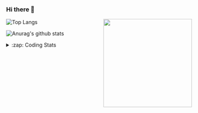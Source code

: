 ### Hi there 👋

<!--
**tao8687/tao8687** is a ✨ _special_ ✨ repository because its `README.md` (this file) appears on your GitHub profile.

Here are some ideas to get you started:

- 🔭 I’m currently working on ...
- 🌱 I’m currently learning ...
- 👯 I’m looking to collaborate on ...
- 🤔 I’m looking for help with ...
- 💬 Ask me about ...
- 📫 How to reach me: ...
- 😄 Pronouns: ...
- ⚡ Fun fact: ...
-->

<img align='right' src="https://media.giphy.com/media/M9gbBd9nbDrOTu1Mqx/giphy.gif" width="240">

  
![Top Langs](https://github-readme-stats.vercel.app/api/top-langs/?username=tao8687&layout=compact&title_color=23238E&text_color=A67D3D)

![Anurag's github stats](https://github-readme-stats.vercel.app/api?username=tao8687&show_icons=true&&text_color=A67D3D&title_color=23238E&show_icons=false&count_private=true&hide=stars)

<details>
  <summary>:zap: Coding Stats</summary>
  <br>
    
<!--START_SECTION:waka-->

```txt
From: 05 June 2025 - To: 12 June 2025

C                9 hrs 2 mins    ████████▓░░░░░░░░░░░░░░░░   35.06 %
CMake            5 hrs 9 mins    █████░░░░░░░░░░░░░░░░░░░░   20.00 %
Makefile         3 hrs 56 mins   ███▓░░░░░░░░░░░░░░░░░░░░░   15.30 %
C++              3 hrs 28 mins   ███▒░░░░░░░░░░░░░░░░░░░░░   13.45 %
Markdown         53 mins         █░░░░░░░░░░░░░░░░░░░░░░░░   03.46 %
```

<!--END_SECTION:waka-->
</details>
